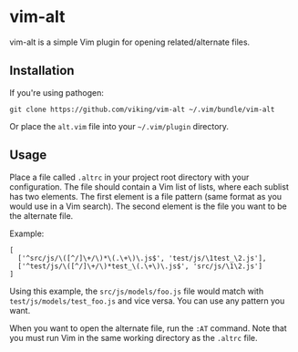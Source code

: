vim-alt
=======

vim-alt is a simple Vim plugin for opening related/alternate
files.

Installation
------------

If you're using pathogen:

    git clone https://github.com/viking/vim-alt ~/.vim/bundle/vim-alt

Or place the `alt.vim` file into your `~/.vim/plugin` directory.

Usage
-----

Place a file called `.altrc` in your project root directory with
your configuration. The file should contain a Vim list of lists,
where each sublist has two elements. The first element is a file
pattern (same format as you would use in a Vim search). The second
element is the file you want to be the alternate file.

Example:

    [
      ['^src/js/\([^/]\+/\)*\(.\+\)\.js$', 'test/js/\1test_\2.js'],
      ['^test/js/\([^/]\+/\)*test_\(.\+\)\.js$', 'src/js/\1\2.js']
    ]

Using this example, the `src/js/models/foo.js` file would match
with `test/js/models/test_foo.js` and vice versa. You can use any
pattern you want.

When you want to open the alternate file, run the `:AT` command.
Note that you must run Vim in the same working directory as the
`.altrc` file.
